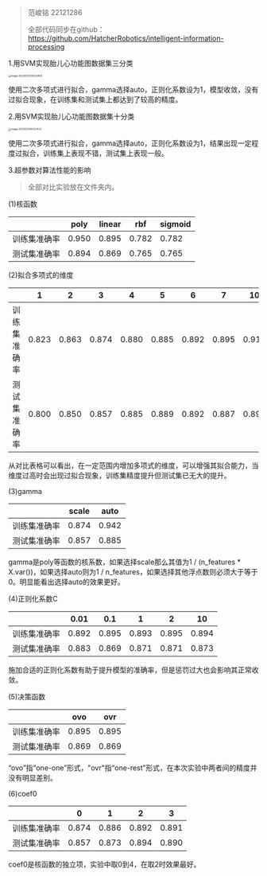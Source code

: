 > 范峻铭 22121286
>
> 全部代码同步在github：https://github.com/HatcherRobotics/intelligent-information-processing

1.用SVM实现胎儿心功能图数据集三分类

<img src="/home/hatcher/snap/typora/76/.config/Typora/typora-user-images/image-20230313200020400.png" alt="image-20230313200020400" style="zoom:33%;" />

使用二次多项式进行拟合，gamma选择auto，正则化系数设为1，模型收敛，没有过拟合现象，在训练集和测试集上都达到了较高的精度。

2.用SVM实现胎儿心功能图数据集十分类

<img src="/home/hatcher/snap/typora/76/.config/Typora/typora-user-images/image-20230313195027433.png" alt="image-20230313195027433" style="zoom:33%;" />

使用二次多项式进行拟合，gamma选择auto，正则化系数设为1，结果出现一定程度过拟合，训练集上表现不错，测试集上表现一般。

3.超参数对算法性能的影响

> 全部对比实验放在<jupyter notebook>文件夹内。

(1)核函数

|              | poly  | linear | rbf   | sigmoid |
| :----------- | ----- | ------ | ----- | ------- |
| 训练集准确率 | 0.950 | 0.895  | 0.782 | 0.782   |
| 测试集准确率 | 0.894 | 0.869  | 0.765 | 0.765   |

(2)拟合多项式的维度

|              | 1     | 2     | 3     | 4     | 5     | 6     | 7     | 10    | 15    |
| ------------ | ----- | ----- | ----- | ----- | ----- | ----- | ----- | ----- | ----- |
| 训练集准确率 | 0.823 | 0.863 | 0.874 | 0.880 | 0.885 | 0.892 | 0.895 | 0.916 | 0.941 |
| 测试集准确率 | 0.800 | 0.850 | 0.857 | 0.885 | 0.889 | 0.892 | 0.887 | 0.897 | 0.897 |

从对比表格可以看出，在一定范围内增加多项式的维度，可以增强其拟合能力，当维度过高时会出现过拟合现象，训练集精度提升但测试集已无大的提升。

(3)gamma

|              | scale | auto  |
| ------------ | ----- | ----- |
| 训练集准确率 | 0.874 | 0.942 |
| 测试集准确率 | 0.857 | 0.885 |

gamma是poly等函数的核系数，如果选择scale那么其值为1 / (n_features * X.var())，如果选择auto则为1 / n_features，如果选择其他浮点数则必须大于等于0。明显能看出选择auto的效果更好。

(4)正则化系数C

|              | 0.01  | 0.1   | 1     | 2     | 10    |
| ------------ | ----- | ----- | ----- | ----- | ----- |
| 训练集准确率 | 0.892 | 0.895 | 0.893 | 0.895 | 0.894 |
| 测试集准确率 | 0.883 | 0.869 | 0.871 | 0.871 | 0.873 |

施加合适的正则化系数有助于提升模型的准确率，但是惩罚过大也会影响其正常收敛。

(5)决策函数

|              | ovo   | ovr   |
| ------------ | ----- | ----- |
| 训练集准确率 | 0.895 | 0.895 |
| 测试集准确率 | 0.869 | 0.869 |

“ovo”指“one-one”形式，"ovr"指“one-rest”形式，在本次实验中两者间的精度并没有明显差别。

(6)coef0

|              | 0     | 1     | 2     | 3     |
| ------------ | ----- | ----- | ----- | ----- |
| 训练集准确率 | 0.874 | 0.886 | 0.892 | 0.891 |
| 测试集准确率 | 0.857 | 0.873 | 0.894 | 0.890 |

coef0是核函数的独立项，实验中取0到4，在取2时效果最好。

